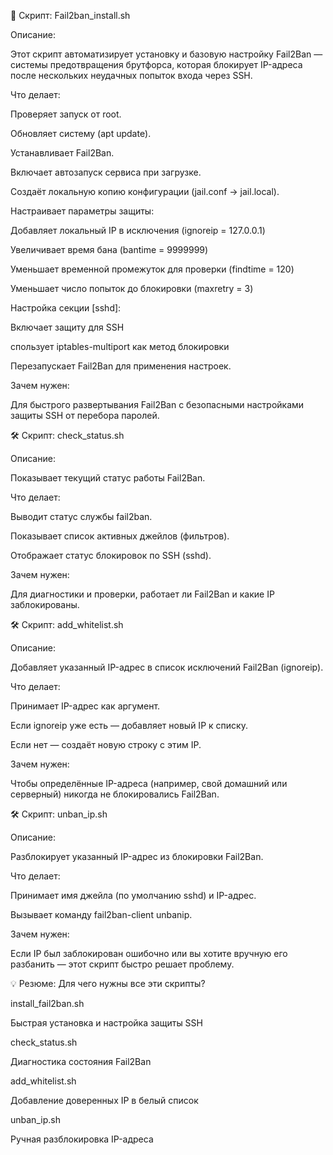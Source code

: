 🧰 Скрипт: Fail2ban_install.sh

Описание:

Этот скрипт автоматизирует установку и базовую настройку Fail2Ban — системы предотвращения брутфорса, которая блокирует IP-адреса после нескольких неудачных попыток входа через SSH.

Что делает:

Проверяет запуск от root.

Обновляет систему (apt update).

Устанавливает Fail2Ban.

Включает автозапуск сервиса при загрузке.

Создаёт локальную копию конфигурации (jail.conf → jail.local).

Настраивает параметры защиты:

Добавляет локальный IP в исключения (ignoreip = 127.0.0.1)

Увеличивает время бана (bantime = 9999999)

Уменьшает временной промежуток для проверки (findtime = 120)

Уменьшает число попыток до блокировки (maxretry = 3)

Настройка секции [sshd]:

Включает защиту для SSH

спользует iptables-multiport как метод блокировки

Перезапускает Fail2Ban для применения настроек.

Зачем нужен:

Для быстрого развертывания Fail2Ban с безопасными настройками защиты SSH от перебора паролей.

🛠 Скрипт: check_status.sh

Описание:

Показывает текущий статус работы Fail2Ban.

Что делает:

Выводит статус службы fail2ban.

Показывает список активных джейлов (фильтров).

Отображает статус блокировок по SSH (sshd).

Зачем нужен:

Для диагностики и проверки, работает ли Fail2Ban и какие IP заблокированы.

🛠 Скрипт: add_whitelist.sh

Описание:

Добавляет указанный IP-адрес в список исключений Fail2Ban (ignoreip).

Что делает:

Принимает IP-адрес как аргумент.

Если ignoreip уже есть — добавляет новый IP к списку.

Если нет — создаёт новую строку с этим IP.

Зачем нужен:

Чтобы определённые IP-адреса (например, свой домашний или серверный) никогда не блокировались Fail2Ban.

🛠 Скрипт: unban_ip.sh

Описание:

Разблокирует указанный IP-адрес из блокировки Fail2Ban.

Что делает:

Принимает имя джейла (по умолчанию sshd) и IP-адрес.

Вызывает команду fail2ban-client unbanip.

Зачем нужен:

Если IP был заблокирован ошибочно или вы хотите вручную его разбанить — этот скрипт быстро решает проблему.

💡 Резюме: Для чего нужны все эти скрипты?

install_fail2ban.sh

Быстрая установка и настройка защиты SSH

check_status.sh

Диагностика состояния Fail2Ban

add_whitelist.sh

Добавление доверенных IP в белый список

unban_ip.sh

Ручная разблокировка IP-адреса
